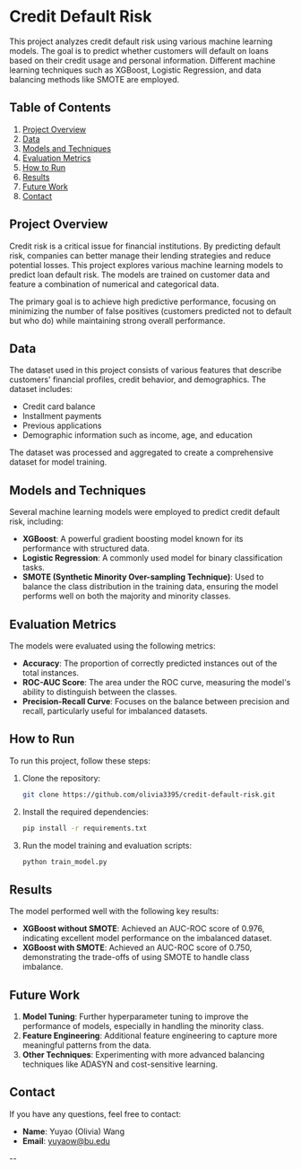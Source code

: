 

# Credit Default Risk

This project analyzes credit default risk using various machine learning models. The goal is to predict whether customers will default on loans based on their credit usage and personal information. Different machine learning techniques such as XGBoost, Logistic Regression, and data balancing methods like SMOTE are employed.

## Table of Contents
1. [Project Overview](#project-overview)
2. [Data](#data)
3. [Models and Techniques](#models-and-techniques)
4. [Evaluation Metrics](#evaluation-metrics)
5. [How to Run](#how-to-run)
6. [Results](#results)
7. [Future Work](#future-work)
8. [Contact](#contact)

## Project Overview

Credit risk is a critical issue for financial institutions. By predicting default risk, companies can better manage their lending strategies and reduce potential losses. This project explores various machine learning models to predict loan default risk. The models are trained on customer data and feature a combination of numerical and categorical data.

The primary goal is to achieve high predictive performance, focusing on minimizing the number of false positives (customers predicted not to default but who do) while maintaining strong overall performance.

## Data

The dataset used in this project consists of various features that describe customers' financial profiles, credit behavior, and demographics. The dataset includes:
- Credit card balance
- Installment payments
- Previous applications
- Demographic information such as income, age, and education

The dataset was processed and aggregated to create a comprehensive dataset for model training.

## Models and Techniques

Several machine learning models were employed to predict credit default risk, including:
- **XGBoost**: A powerful gradient boosting model known for its performance with structured data.
- **Logistic Regression**: A commonly used model for binary classification tasks.
- **SMOTE (Synthetic Minority Over-sampling Technique)**: Used to balance the class distribution in the training data, ensuring the model performs well on both the majority and minority classes.

## Evaluation Metrics

The models were evaluated using the following metrics:
- **Accuracy**: The proportion of correctly predicted instances out of the total instances.
- **ROC-AUC Score**: The area under the ROC curve, measuring the model's ability to distinguish between the classes.
- **Precision-Recall Curve**: Focuses on the balance between precision and recall, particularly useful for imbalanced datasets.

## How to Run

To run this project, follow these steps:

1. Clone the repository:
    ```bash
    git clone https://github.com/olivia3395/credit-default-risk.git
    ```
2. Install the required dependencies:
    ```bash
    pip install -r requirements.txt
    ```
3. Run the model training and evaluation scripts:
    ```bash
    python train_model.py
    ```

## Results

The model performed well with the following key results:
- **XGBoost without SMOTE**: Achieved an AUC-ROC score of 0.976, indicating excellent model performance on the imbalanced dataset.
- **XGBoost with SMOTE**: Achieved an AUC-ROC score of 0.750, demonstrating the trade-offs of using SMOTE to handle class imbalance.


## Future Work

1. **Model Tuning**: Further hyperparameter tuning to improve the performance of models, especially in handling the minority class.
2. **Feature Engineering**: Additional feature engineering to capture more meaningful patterns from the data.
3. **Other Techniques**: Experimenting with more advanced balancing techniques like ADASYN and cost-sensitive learning.

## Contact

If you have any questions, feel free to contact:
- **Name**: Yuyao (Olivia) Wang
- **Email**: yuyaow@bu.edu

--
